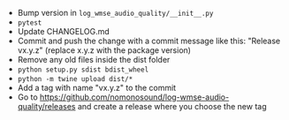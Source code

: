 * Bump version in `log_wmse_audio_quality/__init__.py`
* `pytest`
* Update CHANGELOG.md
* Commit and push the change with a commit message like this: "Release vx.y.z" (replace x.y.z with the package version)
* Remove any old files inside the dist folder
* `python setup.py sdist bdist_wheel`
* `python -m twine upload dist/*`
* Add a tag with name "vx.y.z" to the commit
* Go to https://github.com/nomonosound/log-wmse-audio-quality/releases and create a release where you choose the new tag
